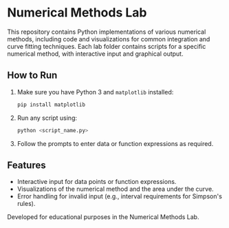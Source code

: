 # Numerical Methods Lab

This repository contains Python implementations of various numerical methods, including code and visualizations for common integration and curve fitting techniques. Each lab folder contains scripts for a specific numerical method, with interactive input and graphical output.


## How to Run
1. Make sure you have Python 3 and `matplotlib` installed:
   ```sh
   pip install matplotlib
   ```
2. Run any script using:
   ```sh
   python <script_name.py>
   ```
3. Follow the prompts to enter data or function expressions as required.

## Features
- Interactive input for data points or function expressions.
- Visualizations of the numerical method and the area under the curve.
- Error handling for invalid input (e.g., interval requirements for Simpson's rules).

Developed for educational purposes in the Numerical Methods Lab.
